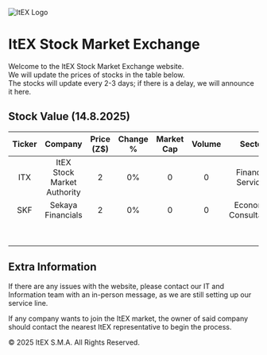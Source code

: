 ![ItEX Logo](https://i.imgur.com/bfsxPOA.jpg)

# ItEX Stock Market Exchange
Welcome to the ItEX Stock Market Exchange website.  
We will update the prices of stocks in the table below.  
The stocks will update every 2-3 days; if there is a delay, we will announce it here.

## Stock Value (14.8.2025)
| Ticker | Company | Price (Z$) | Change % | Market Cap | Volume | Sector | 
|:------:|:-------:|:----------:|:--------:|:----------:|:------:|:------:|
| ITX    | ItEX Stock Market Authority | 2 | 0% | 0 | 0 | Financial Services |
| SKF    | Sekaya Financials | 2 | 0% | 0 | 0 | Economic Consultation |
|        |                    |   |    |   |   | |
|        |                    |   |    |   |   | |
|        |                    |   |    |   |   | |
|        |                    |   |    |   |   | |
|        |                    |   |    |   |   | |
|        |                    |   |    |   |   | |
|        |                    |   |    |   |   | |
|        |                    |   |    |   |   | |

## Extra Information
If there are any issues with the website, please contact our IT and Information team with an in-person message, as we are still setting up our service line.  

If any company wants to join the ItEX market, the owner of said company should contact the nearest ItEX representative to begin the process.

© 2025 ItEX S.M.A. All Rights Reserved.
